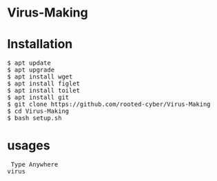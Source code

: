 # Virus-Making
# Installation 
<pre>
$ apt update
$ apt upgrade
$ apt install wget
$ apt install figlet
$ apt install toilet
$ apt install git
$ git clone https://github.com/rooted-cyber/Virus-Making
$ cd Virus-Making
$ bash setup.sh</pre>

# usages
<pre> Type Anywhere
virus</pre>

